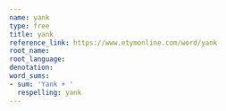 ```yaml
---
name: yank
type: free
title: yank
reference_link: https://www.etymonline.com/word/yank
root_name: 
root_language: 
denotation: 
word_sums:
- sum: 'Yank + '
  respelling: yank
---
```

